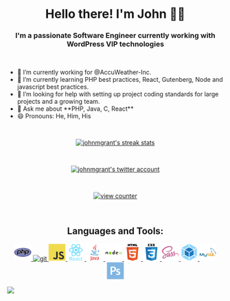 <h1 align="center">Hello there! I'm John 👋🏾</h1>

<h3 align="center">I'm a passionate Software Engineer currently working with WordPress VIP technologies</h3>

<!--
**johnmgrant/johnmgrant** is a ✨ _special_ ✨ repository because its `README.md` (this file) appears on your GitHub profile.

Here are some ideas to get you started:

- 🔭 I’m currently working on ...
- 🌱 I’m currently learning ...
- 👯 I’m looking to collaborate on ...
- 🤔 I’m looking for help with ...
- 💬 Ask me about ...
- 📫 How to reach me: ...
- 😄 Pronouns: ...
- ⚡ Fun fact: ...
-->

<br/>

<ul>
    <li>🔭 I’m currently working for @AccuWeather-Inc.</li>
    <li>🌱 I’m currently learning PHP best practices, React, Gutenberg, Node and javascript best practices.</li>
    <li>🤔 I’m looking for help with setting up project coding standards for large projects and a growing team.</li>
    <li>💬 Ask me about **PHP, Java, C, React**</li>
    <li>😄 Pronouns: He, Him, His</li>
</ul> 

<br/>

<p align="center">
    <a href="https://git.io/streak-stats">
        <img src="https://github-readme-streak-stats.herokuapp.com?user=johnmgrant&theme=vue-dark&hide_border=true&date_format=j%20M%5B%20Y%5D" alt="johnmgrant's streak stats" />
    </a>
</p>

<br/>

<p align="center">
    <a href="https://twitter.com/jgrant_develops" target="blank">
        <img src="https://img.shields.io/twitter/follow/jgrant_develops?style=social" alt="johnmgrant's twitter account" />
    </a>
</p>

<br/>

<p align="center">
    <a href="https://github.com/antonkomarev/github-profile-views-counter">
        <img src="https://komarev.com/ghpvc/?username=johnmgrant" alt="view counter" />
    </a>
</p>

<br/>

<h2 align="center">Languages and Tools:</h2>
<!-- Dev icons available here: https://www.martincap.io/images/icons/devicon/ -->
<p align="center">
  <a href="https://www.php.net" target="_blank">
    <img src="https://raw.githubusercontent.com/devicons/devicon/master/icons/php/php-original.svg" alt="php" width="40" height="40"/>
  </a>
  <a href="https://git-scm.com/" target="_blank">
    <img src="https://www.vectorlogo.zone/logos/git-scm/git-scm-icon.svg" alt="git" width="40" height="40"/>
  </a>
  <a href="https://developer.mozilla.org/en-US/docs/Web/JavaScript" target="_blank">
    <img src="https://raw.githubusercontent.com/devicons/devicon/master/icons/javascript/javascript-original.svg" alt="javascript" width="40" height="40"/>
  </a>
  <a href="https://reactjs.org/" target="_blank">
    <img src="https://raw.githubusercontent.com/devicons/devicon/master/icons/react/react-original-wordmark.svg" alt="react" width="40" height="40"/>
  </a>
  <a href="https://dev.java/" target="_blank">
    <img src="https://raw.githubusercontent.com/devicons/devicon/master/icons/java/java-original-wordmark.svg" alt="mysql" width="40" height="40"/>
  </a>
  <a href="https://nodejs.org" target="_blank">
    <img src="https://raw.githubusercontent.com/devicons/devicon/master/icons/nodejs/nodejs-original-wordmark.svg" alt="nodejs" width="40" height="40"/>
  </a>
  <a href="https://www.w3.org/html/" target="_blank">
    <img src="https://raw.githubusercontent.com/devicons/devicon/master/icons/html5/html5-original-wordmark.svg" alt="html5" width="40" height="40"/>
  </a>
  <a href="https://www.w3schools.com/css/" target="_blank">
    <img src="https://raw.githubusercontent.com/devicons/devicon/master/icons/css3/css3-original-wordmark.svg" alt="css3" width="40" height="40"/>
  </a>
  <a href="https://sass-lang.com" target="_blank">
    <img src="https://raw.githubusercontent.com/devicons/devicon/master/icons/sass/sass-original.svg" alt="sass" width="40" height="40"/>
  </a>
  <a href="https://webpack.js.org" target="_blank">
    <img src="https://raw.githubusercontent.com/devicons/devicon/master/icons/webpack/webpack-original.svg" alt="webpack" width="40" height="40"/>
  </a>
  <a href="https://www.mysql.com/" target="_blank">
    <img src="https://raw.githubusercontent.com/devicons/devicon/master/icons/mysql/mysql-original-wordmark.svg" alt="mysql" width="40" height="40"/>
  </a>
  <a href="https://www.photoshop.com/en" target="_blank">
    <img src="https://raw.githubusercontent.com/devicons/devicon/master/icons/photoshop/photoshop-plain.svg" alt="photoshop" width="40" height="40"/>
  </a>
  <!-- @todo: Add other languages & tools... -->
</p>

![](https://hit.yhype.me/github/profile?user_id=10672193)
